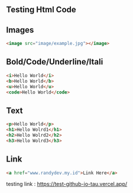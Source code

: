 ## Testing Html Code 

## Images
```html
<image src="image/example.jpg"></image>
```

## Bold/Code/Underline/Itali
```html
<i>Hello World</i>
<b>Hello World</b>
<u>Hello World</u>
<code>Hello World</code>
```

## Text
```html
<p>Hello World</p>
<h1>Hello Wolrd1</h1>
<h2>Hello Wolrd2</h2>
<h3>Hello Wolrd3</h3>
```

## Link
```html
<a href="www.randydev.my.id">Link Here</a>
```

testing link : https://test-github-io-tau.vercel.app/
